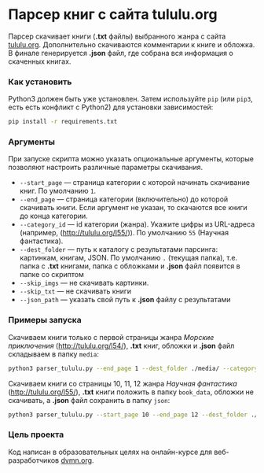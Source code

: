 # Парсер книг с сайта tululu.org

Парсер скачивает книги (**.txt** файлы) выбранного жанра с сайта [tululu.org](http://tululu.org/). Дополнительно скачиваются комментарии к книге и обложка. В финале генерируется **.json** файл, где собрана вся информация о скаченных книгах.

### Как установить

Python3 должен быть уже установлен.
Затем используйте `pip` (или `pip3`, есть есть конфликт с Python2) для установки зависимостей:

```bash
pip install -r requirements.txt
```

### Аргументы

При запуске скрипта можно указать опциональные аргументы, которые позволяют настроить различные параметры скачивания.

* `--start_page` — страница категории с которой начинать скачивание книг. По умолчанию `1`.
* `--end_page` — страница категории (включительно) до которой скачивать книги. Если аргумент не указан, то скачаются все книги до конца категории.
* `--category_id` — id категории (жанра). Укажите цифры из URL-адреса (например, (http://tululu.org/l55/)). По умолчанию `55` (Научная фантастика).
* `--dest_folder` — путь к каталогу с результатами парсинга: картинкам, книгам, JSON. По умолчанию `.` (текущая папка), т.е. папка с **.txt** книгами, папка с обложками и **.json** файл появится в папке со скриптом
* `--skip_imgs` — не скачивать картинки.
* `--skip_txt` — не скачивать книги
* `--json_path` — указать свой путь к **.json** файлу с результатами

### Примеры запуска

Скачиваем книги только с первой страницы жанра *Морские приключения* (http://tululu.org/l54/), **.txt** книг, обложки и **.json** файл складываем в папку `media`:
```bash
python3 parser_tululu.py --end_page 1 --dest_folder ./media/ --category_id 54
```
Скачиваем книги со страницы 10, 11, 12 жанра *Научная фантастика* (http://tululu.org/l55/), **.txt** книги положить в папку `book_data`, обложки не скачивать, а **.json** файл сохранить в папку `json`:
```bash
python3 parser_tululu.py --start_page 10 --end_page 12 --dest_folder ./book_data/ --skip_imgs --json_path ./json
```

### Цель проекта

Код написан в образовательных целях на онлайн-курсе для веб-разработчиков [dvmn.org](https://dvmn.org/).